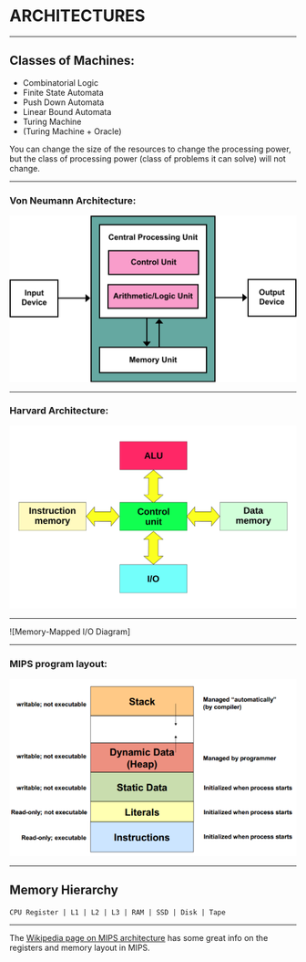 # ARCHITECTURES


--------------------------------------
## Classes of Machines:
  * Combinatorial Logic
  * Finite State Automata
  * Push Down Automata
  * Linear Bound Automata
  * Turing Machine
  * (Turing Machine + Oracle)

You can change the size of the resources to change the processing power, but
the class of processing power (class of problems it can solve) will not change.

--------------------------------------

### Von Neumann Architecture:
![Von Neumann Architecture Diagram](Von_Neumann_Architecture.svg)

---

### Harvard Architecture:
![Harvard Architecture Diagram](Harvard%20computer%20architecture.svg)

---

![Memory-Mapped I/O Diagram]

---

### MIPS program layout:
![MIPS Program Layout](memory_diagram.png)


----------

## Memory Hierarchy

    CPU Register | L1 | L2 | L3 | RAM | SSD | Disk | Tape

----

The [Wikipedia page on MIPS architecture](https://en.wikipedia.org/wiki/MIPS_architecture#MIPS_I)
has some great info on the registers and memory layout in MIPS.



